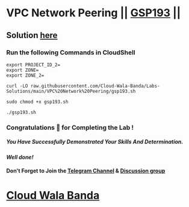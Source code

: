 # VPC Network Peering || [GSP193](https://www.cloudskillsboost.google/focuses/964?parent=catalog) ||

## Solution [here](https://youtu.be/FkOHmlSXZXg)

### Run the following Commands in CloudShell

```
export PROJECT_ID_2=
export ZONE=
export ZONE_2=
```
```
curl -LO raw.githubusercontent.com/Cloud-Wala-Banda/Labs-Solutions/main/VPC%20Network%20Peering/gsp193.sh

sudo chmod +x gsp193.sh

./gsp193.sh
```

### Congratulations 🎉 for Completing the Lab !

##### *You Have Successfully Demonstrated Your Skills And Determination.*

#### *Well done!*

#### Don't Forget to Join the [Telegram Channel](https://t.me/cloudwalabanda) & [Discussion group](https://t.me/cloudwalabandachats)

# [Cloud Wala Banda](https://www.youtube.com/@cloudwalabanda)
